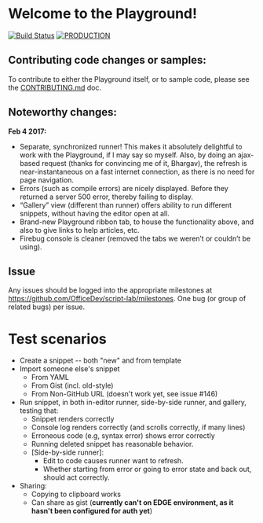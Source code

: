 # Welcome to the Playground!
[![Build Status](https://travis-ci.com/OfficeDev/script-lab.svg?token=zKp5xy2SuSortMzv5Pqc&branch=master)](https://travis-ci.com/OfficeDev/script-lab)
[![PRODUCTION](https://img.shields.io/badge/EDGE-script--lab-orange.svg)](https://script-lab.azureedge.net)


## Contributing code changes or samples:

To contribute to either the Playground itself, or to sample code, please see the [CONTRIBUTING.md](contributing.md) doc.

## Noteworthy changes:

**Feb 4 2017:**
* Separate, synchronized runner!  This makes it absolutely delightful to work with the Playground, if I may say so myself.  Also, by doing an ajax-based request (thanks for convincing me of it, Bhargav), the refresh is near-instantaneous on a fast internet connection, as there is no need for page navigation.
* Errors (such as compile errors) are nicely displayed.  Before they returned a server 500 error, thereby failing to display.
* “Gallery” view (different than runner) offers ability to run different snippets, without having the editor open at all.
* Brand-new Playground ribbon tab, to house the functionality above, and also to give links to help articles, etc.
* Firebug console is cleaner (removed the tabs we weren’t or couldn’t be using).

## Issue

Any issues should be logged into the appropriate milestones at <https://github.com/OfficeDev/script-lab/milestones>.  One bug (or group of related bugs) per issue.

# Test scenarios

* Create a snippet -- both "new" and from template
* Import someone else's snippet
  * From YAML
  * From Gist (incl. old-style)
  * From Non-GitHub URL (doesn't work yet, see issue #146)
* Run snippet, in both in-editor runner, side-by-side runner, and gallery, testing that:
  * Snippet renders correctly
  * Console log renders correctly (and scrolls correctly, if many lines)
  * Erroneous code (e.g, syntax error) shows error correctly
  * Running deleted snippet has reasonable behavior.
  * [Side-by-side runner]:
    * Edit to code causes runner want to refresh.
    * Whether starting from error or going to error state and back out, should act correctly.
* Sharing:
  * Copying to clipboard works
  * Can share as gist (**currently can't on EDGE environment, as it hasn't been configured for auth yet**)
